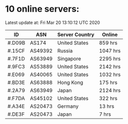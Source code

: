 # 10 online servers:

Latest update at: Fri Mar 20 13:10:12 UTC 2020

| ID | ASN | Server Country | Online |
| -- | --- | -------------- | ------ |
| #.D09B | AS174 | United States | 859 hrs |
| #.15CF | AS49392 | Russia | 1047 hrs |
| #.7F1D | AS63949 | Singapore | 2295 hrs |
| #.9FC3 | AS53889 | United States | 2142 hrs |
| #.E069 | AS40065 | United States | 1032 hrs |
| #.BD3E | AS63888 | Hong Kong | 175 hrs |
| #.2A79 | AS63949 | Japan | 2124 hrs |
| #.F7DA | AS45102 | United States | 322 hrs |
| #.A34E | AS20473 | Germany | 13 hrs |
| #.DE3F | AS20473 | Japan | 7 hrs |

